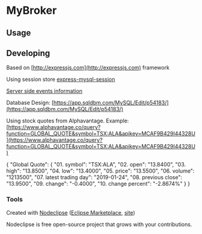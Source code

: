 

# MyBroker



## Usage



## Developing
Based on [http://expressjs.com](http://expressjs.com)
framework

Using session store [express-mysql-session](https://www.npmjs.com/package/express-mysql-session)

[Server side events information](https://stackoverflow.com/questions/11077857/what-are-long-polling-websockets-server-sent-events-sse-and-comet)

Database Design:
[https://app.sqldbm.com/MySQL/Edit/p54183/](https://app.sqldbm.com/MySQL/Edit/p54183/)

Using stock quotes from Alphavantage. Example:
[https://www.alphavantage.co/query?function=GLOBAL_QUOTE&symbol=TSX:ALA&apikey=MCAF9B429I44328U](https://www.alphavantage.co/query?function=GLOBAL_QUOTE&symbol=TSX:ALA&apikey=MCAF9B429I44328U)


{
    "Global Quote": {
        "01. symbol": "TSX:ALA",
        "02. open": "13.8400",
        "03. high": "13.8500",
        "04. low": "13.4000",
        "05. price": "13.5500",
        "06. volume": "1213500",
        "07. latest trading day": "2019-01-24",
        "08. previous close": "13.9500",
        "09. change": "-0.4000",
        "10. change percent": "-2.8674%"
    }
}

### Tools

Created with [Nodeclipse](https://github.com/Nodeclipse/nodeclipse-1)
 ([Eclipse Marketplace](http://marketplace.eclipse.org/content/nodeclipse), [site](http://www.nodeclipse.org))   
 

Nodeclipse is free open-source project that grows with your contributions.
